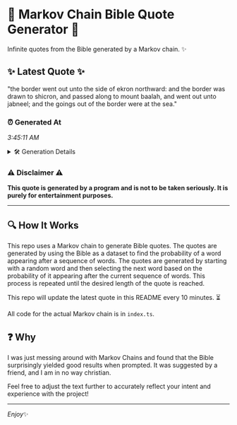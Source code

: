 # 📖 Markov Chain Bible Quote Generator 📖

Infinite quotes from the Bible generated by a Markov chain. ✨

## ✨ Latest Quote ✨
"the border went out unto the side of ekron northward: and the border was drawn to shicron, and passed along to mount baalah, and went out unto jabneel; and the goings out of the border were at the sea."

### ⏰ Generated At
*3:45:11 AM*

<details>
    <summary>🛠️ Generation Details</summary>
    <p>
        <strong>🌱 Seed:</strong> the<br>
        <strong>🔄 Iterations:</strong> 38<br>
        <strong>📜 Context History:</strong><br>[ the ]: border<br>[ the, border ]: went<br>[ the, border, went ]: out<br>[ the, border, went, out ]: unto<br>[ the, border, went, out, unto ]: the<br>[ the, border, went, out, unto, the ]: side<br>[ border, went, out, unto, the, side ]: of<br>[ went, out, unto, the, side, of ]: ekron<br>[ out, unto, the, side, of, ekron ]: northward:<br>[ unto, the, side, of, ekron, northward: ]: and<br>[ the, side, of, ekron, northward:, and ]: the<br>[ side, of, ekron, northward:, and, the ]: border<br>[ of, ekron, northward:, and, the, border ]: was<br>[ ekron, northward:, and, the, border, was ]: drawn<br>[ northward:, and, the, border, was, drawn ]: to<br>[ and, the, border, was, drawn, to ]: shicron,<br>[ the, border, was, drawn, to, shicron, ]: and<br>[ border, was, drawn, to, shicron,, and ]: passed<br>[ was, drawn, to, shicron,, and, passed ]: along<br>[ drawn, to, shicron,, and, passed, along ]: to<br>[ to, shicron,, and, passed, along, to ]: mount<br>[ shicron,, and, passed, along, to, mount ]: baalah,<br>[ and, passed, along, to, mount, baalah, ]: and<br>[ passed, along, to, mount, baalah,, and ]: went<br>[ along, to, mount, baalah,, and, went ]: out<br>[ to, mount, baalah,, and, went, out ]: unto<br>[ mount, baalah,, and, went, out, unto ]: jabneel;<br>[ baalah,, and, went, out, unto, jabneel; ]: and<br>[ and, went, out, unto, jabneel;, and ]: the<br>[ went, out, unto, jabneel;, and, the ]: goings<br>[ out, unto, jabneel;, and, the, goings ]: out<br>[ unto, jabneel;, and, the, goings, out ]: of<br>[ jabneel;, and, the, goings, out, of ]: the<br>[ and, the, goings, out, of, the ]: border<br>[ the, goings, out, of, the, border ]: were<br>[ goings, out, of, the, border, were ]: at<br>[ out, of, the, border, were, at ]: the<br>[ of, the, border, were, at, the ]: sea.<br>
    </p>
</details>

### ⚠️ Disclaimer ⚠️
**This quote is generated by a program and is not to be taken seriously. It is purely for entertainment purposes.**

---

## 🔍 How It Works

This repo uses a Markov chain to generate Bible quotes. The quotes are generated by using the Bible as a dataset to find the probability of a word appearing after a sequence of words. The quotes are generated by starting with a random word and then selecting the next word based on the probability of it appearing after the current sequence of words. This process is repeated until the desired length of the quote is reached.

This repo will update the latest quote in this README every 10 minutes. ⏳

All code for the actual Markov chain is in `index.ts`.

## ❓ Why

I was just messing around with Markov Chains and found that the Bible surprisingly yielded good results when prompted. 
It was suggested by a friend, and I am in no way christian.

Feel free to adjust the text further to accurately reflect your intent and experience with the project!

---

*Enjoy*✨
